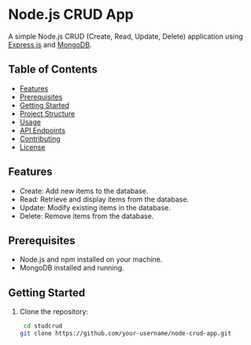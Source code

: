 # Node.js CRUD App

A simple Node.js CRUD (Create, Read, Update, Delete) application using [Express.js](https://expressjs.com/) and [MongoDB](https://www.mongodb.com/).

## Table of Contents

- [Features](#features)
- [Prerequisites](#prerequisites)
- [Getting Started](#getting-started)
- [Project Structure](#project-structure)
- [Usage](#usage)
- [API Endpoints](#api-endpoints)
- [Contributing](#contributing)
- [License](#license)

## Features
- Create: Add new items to the database.
- Read: Retrieve and display items from the database.
- Update: Modify existing items in the database.
- Delete: Remove items from the database.

## Prerequisites

- Node.js and npm installed on your machine.
- MongoDB installed and running.

## Getting Started

1. Clone the repository:

   ```bash
    cd studcrud
   git clone https://github.com/your-username/node-crud-app.git
